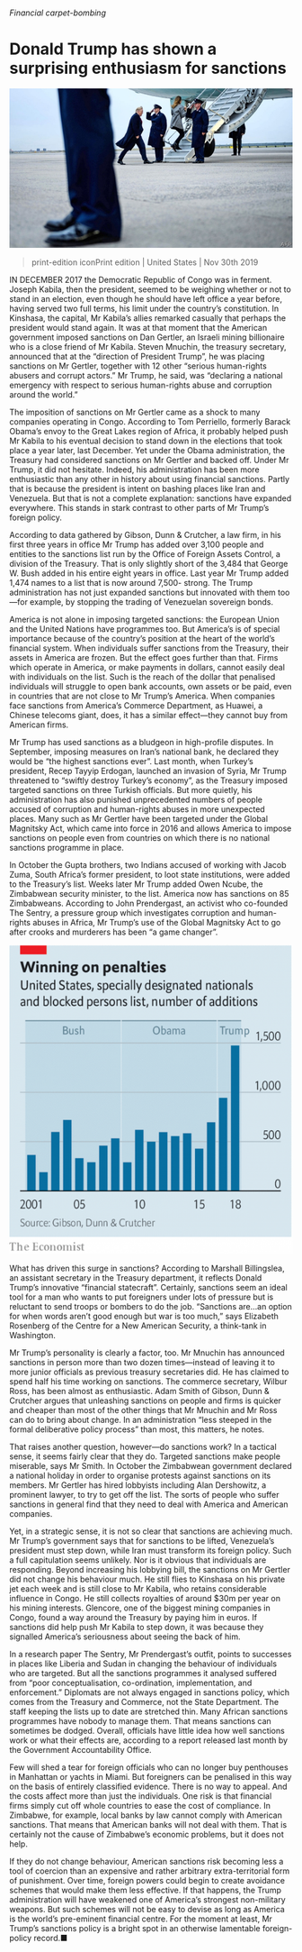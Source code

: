 ###### Financial carpet-bombing

# Donald Trump has shown a surprising enthusiasm for sanctions 

![image](images/20191130_USP003_0.jpg) 

> print-edition iconPrint edition | United States | Nov 30th 2019 

IN DECEMBER 2017 the Democratic Republic of Congo was in ferment. Joseph Kabila, then the president, seemed to be weighing whether or not to stand in an election, even though he should have left office a year before, having served two full terms, his limit under the country’s constitution. In Kinshasa, the capital, Mr Kabila’s allies remarked casually that perhaps the president would stand again. It was at that moment that the American government imposed sanctions on Dan Gertler, an Israeli mining billionaire who is a close friend of Mr Kabila. Steven Mnuchin, the treasury secretary, announced that at the “direction of President Trump”, he was placing sanctions on Mr Gertler, together with 12 other “serious human-rights abusers and corrupt actors.” Mr Trump, he said, was “declaring a national emergency with respect to serious human-rights abuse and corruption around the world.” 

The imposition of sanctions on Mr Gertler came as a shock to many companies operating in Congo. According to Tom Perriello, formerly Barack Obama’s envoy to the Great Lakes region of Africa, it probably helped push Mr Kabila to his eventual decision to stand down in the elections that took place a year later, last December. Yet under the Obama administration, the Treasury had considered sanctions on Mr Gertler and backed off. Under Mr Trump, it did not hesitate. Indeed, his administration has been more enthusiastic than any other in history about using financial sanctions. Partly that is because the president is intent on bashing places like Iran and Venezuela. But that is not a complete explanation: sanctions have expanded everywhere. This stands in stark contrast to other parts of Mr Trump’s foreign policy. 

According to data gathered by Gibson, Dunn & Crutcher, a law firm, in his first three years in office Mr Trump has added over 3,100 people and entities to the sanctions list run by the Office of Foreign Assets Control, a division of the Treasury. That is only slightly short of the 3,484 that George W. Bush added in his entire eight years in office. Last year Mr Trump added 1,474 names to a list that is now around 7,500- strong. The Trump administration has not just expanded sanctions but innovated with them too—for example, by stopping the trading of Venezuelan sovereign bonds. 

America is not alone in imposing targeted sanctions: the European Union and the United Nations have programmes too. But America’s is of special importance because of the country’s position at the heart of the world’s financial system. When individuals suffer sanctions from the Treasury, their assets in America are frozen. But the effect goes further than that. Firms which operate in America, or make payments in dollars, cannot easily deal with individuals on the list. Such is the reach of the dollar that penalised individuals will struggle to open bank accounts, own assets or be paid, even in countries that are not close to Mr Trump’s America. When companies face sanctions from America’s Commerce Department, as Huawei, a Chinese telecoms giant, does, it has a similar effect—they cannot buy from American firms. 

Mr Trump has used sanctions as a bludgeon in high-profile disputes. In September, imposing measures on Iran’s national bank, he declared they would be “the highest sanctions ever”. Last month, when Turkey’s president, Recep Tayyip Erdogan, launched an invasion of Syria, Mr Trump threatened to “swiftly destroy Turkey’s economy”, as the Treasury imposed targeted sanctions on three Turkish officials. But more quietly, his administration has also punished unprecedented numbers of people accused of corruption and human-rights abuses in more unexpected places. Many such as Mr Gertler have been targeted under the Global Magnitsky Act, which came into force in 2016 and allows America to impose sanctions on people even from countries on which there is no national sanctions programme in place. 

In October the Gupta brothers, two Indians accused of working with Jacob Zuma, South Africa’s former president, to loot state institutions, were added to the Treasury’s list. Weeks later Mr Trump added Owen Ncube, the Zimbabwean security minister, to the list. America now has sanctions on 85 Zimbabweans. According to John Prendergast, an activist who co-founded The Sentry, a pressure group which investigates corruption and human-rights abuses in Africa, Mr Trump’s use of the Global Magnitsky Act to go after crooks and murderers has been “a game changer”. 

![image](images/20191130_USC941.png) 

What has driven this surge in sanctions? According to Marshall Billingslea, an assistant secretary in the Treasury department, it reflects Donald Trump’s innovative “financial statecraft”. Certainly, sanctions seem an ideal tool for a man who wants to put foreigners under lots of pressure but is reluctant to send troops or bombers to do the job. “Sanctions are…an option for when words aren’t good enough but war is too much,” says Elizabeth Rosenberg of the Centre for a New American Security, a think-tank in Washington. 

Mr Trump’s personality is clearly a factor, too. Mr Mnuchin has announced sanctions in person more than two dozen times—instead of leaving it to more junior officials as previous treasury secretaries did. He has claimed to spend half his time working on sanctions. The commerce secretary, Wilbur Ross, has been almost as enthusiastic. Adam Smith of Gibson, Dunn & Crutcher argues that unleashing sanctions on people and firms is quicker and cheaper than most of the other things that Mr Mnuchin and Mr Ross can do to bring about change. In an administration “less steeped in the formal deliberative policy process” than most, this matters, he notes. 

That raises another question, however—do sanctions work? In a tactical sense, it seems fairly clear that they do. Targeted sanctions make people miserable, says Mr Smith. In October the Zimbabwean government declared a national holiday in order to organise protests against sanctions on its members. Mr Gertler has hired lobbyists including Alan Dershowitz, a prominent lawyer, to try to get off the list. The sorts of people who suffer sanctions in general find that they need to deal with America and American companies. 

Yet, in a strategic sense, it is not so clear that sanctions are achieving much. Mr Trump’s government says that for sanctions to be lifted, Venezuela’s president must step down, while Iran must transform its foreign policy. Such a full capitulation seems unlikely. Nor is it obvious that individuals are responding. Beyond increasing his lobbying bill, the sanctions on Mr Gertler did not change his behaviour much. He still flies to Kinshasa on his private jet each week and is still close to Mr Kabila, who retains considerable influence in Congo. He still collects royalties of around $30m per year on his mining interests. Glencore, one of the biggest mining companies in Congo, found a way around the Treasury by paying him in euros. If sanctions did help push Mr Kabila to step down, it was because they signalled America’s seriousness about seeing the back of him. 

In a research paper The Sentry, Mr Prendergast’s outfit, points to successes in places like Liberia and Sudan in changing the behaviour of individuals who are targeted. But all the sanctions programmes it analysed suffered from “poor conceptualisation, co-ordination, implementation, and enforcement.” Diplomats are not always engaged in sanctions policy, which comes from the Treasury and Commerce, not the State Department. The staff keeping the lists up to date are stretched thin. Many African sanctions programmes have nobody to manage them. That means sanctions can sometimes be dodged. Overall, officials have little idea how well sanctions work or what their effects are, according to a report released last month by the Government Accountability Office. 

Few will shed a tear for foreign officials who can no longer buy penthouses in Manhattan or yachts in Miami. But foreigners can be penalised in this way on the basis of entirely classified evidence. There is no way to appeal. And the costs affect more than just the individuals. One risk is that financial firms simply cut off whole countries to ease the cost of compliance. In Zimbabwe, for example, local banks by law cannot comply with American sanctions. That means that American banks will not deal with them. That is certainly not the cause of Zimbabwe’s economic problems, but it does not help. 

If they do not change behaviour, American sanctions risk becoming less a tool of coercion than an expensive and rather arbitrary extra-territorial form of punishment. Over time, foreign powers could begin to create avoidance schemes that would make them less effective. If that happens, the Trump administration will have weakened one of America’s strongest non-military weapons. But such schemes will not be easy to devise as long as America is the world’s pre-eminent financial centre. For the moment at least, Mr Trump’s sanctions policy is a bright spot in an otherwise lamentable foreign-policy record.■ 

